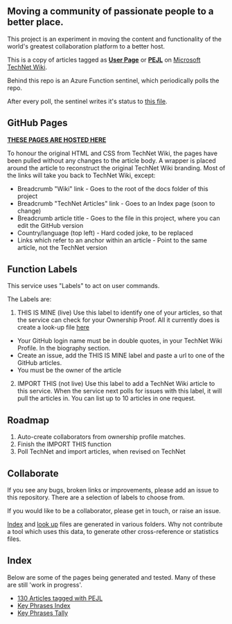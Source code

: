 ## Moving a community of passionate people to a better place.

This project is an experiment in moving the content and functionality of the world's greatest collaboration platform to a better host.

This is a copy of articles tagged as **[User Page](https://social.technet.microsoft.com/wiki/contents/articles/tags/User+Page/default.aspx)** or **[PEJL](https://social.technet.microsoft.com/wiki/contents/articles/tags/PEJL/default.aspx)** on [Microsoft TechNet Wiki](https://social.technet.microsoft.com/wiki).

Behind this repo is an Azure Function sentinel, which periodically polls the repo.

After every poll, the sentinel writes it's status to [this file](https://github.com/technet2/Wiki/blob/master/logs/WikiSentinelStatus.json).


## GitHub Pages

**[THESE PAGES ARE HOSTED HERE](https://technet2.github.io/Wiki)**

To honour the original HTML and CSS from TechNet Wiki, the pages have been pulled without any changes to the article body. 
A wrapper is placed around the article to reconstruct the original TechNet Wiki branding. 
Most of the links will take you back to TechNet Wiki, except:
* Breadcrumb "Wiki" link - Goes to the root of the docs folder of this project
* Breadcrumb "TechNet Articles" link - Goes to an Index page (soon to change)
* Breadcrumb article title - Goes to the file in this project, where you can edit the GitHub version
* Country/language (top left) - Hard coded joke, to be replaced
* Links which refer to an anchor within an article - Point to the same article, not the TechNet version

## Function Labels

This service uses "Labels" to act on user commands.

The Labels are:

1. THIS IS MINE (live)
Use this label to identify one of your articles, so that the service can check for your Ownership Proof. 
All it currently does is create a look-up file [here](https://github.com/technet2/Wiki/tree/master/authors)
* Your GitHub login name must be in double quotes, in your TechNet Wiki Profile. In the biography section.
* Create an issue, add the THIS IS MINE label and paste a url to one of the GitHub articles.
* You must be the owner of the article

2. IMPORT THIS (not live)
Use this label to add a TechNet Wiki article to this service. When the service next polls for issues with this label, it will pull the articles in. You can list up to 10 articles in one request.


## Roadmap

1. Auto-create collaborators from ownership profile matches.
2. Finish the IMPORT THIS function
3. Poll TechNet and import articles, when revised on TechNet

## Collaborate

If you see any bugs, broken links or improvements, please add an issue to this repository. There are a selection of labels to choose from.

If you would like to be a collaborator, please get in touch, or raise an issue.

[Index](https://github.com/technet2/Wiki/tree/master/docs/index) and [look up](https://github.com/technet2/Wiki/tree/master/docs/info) files are generated in various folders. Why not contribute a tool which uses this data, to generate other cross-reference or statistics files.

## Index

Below are some of the pages being generated and tested.
Many of these are still 'work in progress'.
 
* [130 Articles tagged with PEJL](https://technet2.github.io/Wiki/PageIndex1.html)
* [Key Phrases Index](https://technet2.github.io/Wiki/KeyPhrasesIndex.html)
* [Key Phrases Tally](https://technet2.github.io/Wiki/KeyPhrasesTally.html)
